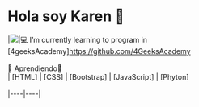 <h1> Hola soy Karen 🌻 </h1>

|![](https://th.bing.com/th/id/OIG.YKHxZqkE2vdpTMZLP0fJ?w=400&h=400&rs=1&pid=ImgDetMain)|💻 I’m currently learning to program in [4geeksAcademy]https://github.com/4GeeksAcademy <br><br> 📖 Aprendiendo👀<br> | [HTML] | [CSS] | [Bootstrap] | [JavaScript] |  [Phyton] <br><br>
|----|----|



